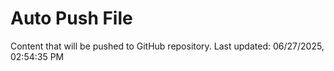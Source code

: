 # Auto Push File

Content that will be pushed to GitHub repository.
Last updated: 06/27/2025, 02:54:35 PM